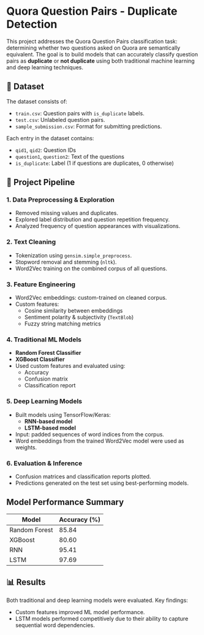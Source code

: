 # Quora Question Pairs - Duplicate Detection

This project addresses the Quora Question Pairs classification task: determining whether two questions asked on Quora are semantically equivalent. The goal is to build models that can accurately classify question pairs as **duplicate** or **not duplicate** using both traditional machine learning and deep learning techniques.

## 📂 Dataset

The dataset consists of:
- `train.csv`: Question pairs with `is_duplicate` labels.
- `test.csv`: Unlabeled question pairs.
- `sample_submission.csv`: Format for submitting predictions.

Each entry in the dataset contains:
- `qid1`, `qid2`: Question IDs  
- `question1`, `question2`: Text of the questions  
- `is_duplicate`: Label (1 if questions are duplicates, 0 otherwise)

## 📌 Project Pipeline

### 1. Data Preprocessing & Exploration
- Removed missing values and duplicates.
- Explored label distribution and question repetition frequency.
- Analyzed frequency of question appearances with visualizations.

### 2. Text Cleaning
- Tokenization using `gensim.simple_preprocess`.
- Stopword removal and stemming (`nltk`).
- Word2Vec training on the combined corpus of all questions.

### 3. Feature Engineering
- Word2Vec embeddings: custom-trained on cleaned corpus.
- Custom features:
  - Cosine similarity between embeddings
  - Sentiment polarity & subjectivity (`TextBlob`)
  - Fuzzy string matching metrics

### 4. Traditional ML Models
- **Random Forest Classifier**
- **XGBoost Classifier**
- Used custom features and evaluated using:
  - Accuracy
  - Confusion matrix
  - Classification report

### 5. Deep Learning Models
- Built models using TensorFlow/Keras:
  - **RNN-based model**
  - **LSTM-based model**
- Input: padded sequences of word indices from the corpus.
- Word embeddings from the trained Word2Vec model were used as weights.

### 6. Evaluation & Inference
- Confusion matrices and classification reports plotted.
- Predictions generated on the test set using best-performing models.

## Model Performance Summary

| Model                | Accuracy (%) |
|---------------------|--------------|
| Random Forest        | 85.84        |
| XGBoost              | 80.60        |
| RNN                  | 95.41        |
| LSTM                 | 97.69        |


## 📊 Results

Both traditional and deep learning models were evaluated. Key findings:
- Custom features improved ML model performance.
- LSTM models performed competitively due to their ability to capture sequential word dependencies.
